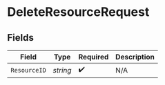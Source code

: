 # DeleteResourceRequest


## Fields

| Field              | Type               | Required           | Description        |
| ------------------ | ------------------ | ------------------ | ------------------ |
| `ResourceID`       | *string*           | :heavy_check_mark: | N/A                |